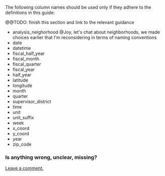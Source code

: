 The following column names should be used only if they adhere to the definitions in this guide:

@@TODO: finish this section and link to the relevant guidance

* analysis_neighorhood @Joy, let's chat about neighborhoods, we made choices earlier that I'm reconsidering in terms of naming conventions
* date
* datetime
* fiscal_half_year
* fiscal_month
* fiscal_quarter
* fiscal_year
* half\_year
* latitude
* longitude
* month
* quarter
* supervisor_district
* time
* unit
* unit_suffix
* week
* x_coord
* y_coord
* year
* zip_code

### Is anything wrong, unclear, missing?

[Leave a comment.](https://github.com/DataSF/draft-publishing-standards/issues/new?title=Comment:Reserved-Column-Names&body=Comment:Reserved-Column-Names)

